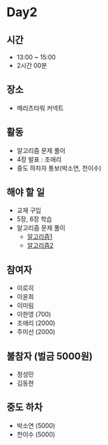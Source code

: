 
# Day2

## 시간
- 13:00 ~ 15:00
- 2시간 00분

## 장소
- 메리츠타워 커넥트

## 활동
- 알고리즘 문제 풀이
- 4장 발표 : 조애리
- 중도 하차자 통보(박소연, 천이수)

## 해야 할 일 
- 교재 구입
- 5장, 6장 학습
- 알고리즘 문제 풀이
  - [알고리즘1](https://leetcode.com/problems/subsets/)
  - [알고리즘2](https://leetcode.com/problems/merge-two-sorted-lists/)


## 참여자
- 이로히
- 이윤희
- 이미림
- 이한영 (700)
- 조애리 (2000)
- 주미선 (2000)

## 불참자 (벌금 5000원)
- 정성민
- 김동현

## 중도 하차
- 박소연 (5000)
- 천이수 (5000)
